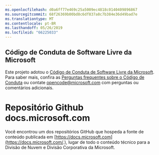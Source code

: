```yaml
---
ms.openlocfilehash: d0a6ff77e469c25a5009ec4818c0140409896867
ms.sourcegitcommit: 68f26369b00bd8c6df837a8c7b384e36d49bad7e
ms.translationtype: MT
ms.contentlocale: pt-BR
ms.lasthandoff: 05/26/2019
ms.locfileid: "66225033"
---
```

## <a name="microsoft-open-source-code-of-conduct"></a>Código de Conduta de Software Livre da Microsoft

Este projeto adotou o [Código de Conduta de Software Livre da Microsoft](https://opensource.microsoft.com/codeofconduct/).
Para saber mais, confira as [Perguntas frequentes sobre o Código de Conduta](https://opensource.microsoft.com/codeofconduct/faq/) ou contate [opencode@microsoft.com](mailto:opencode@microsoft.com) com perguntas ou comentários adicionais.

# <a name="docsmicrosoftcom-github-repository"></a>Repositório Github docs.microsoft.com

Você encontrou um dos repositórios GitHub que hospeda a fonte de conteúdo publicada em [https://docs.microsoft.com](https://docs.microsoft.com/.), lugar de todo o conteúdo técnico para a Divisão de Nuvem e Divisão Corporativa da Microsoft.
